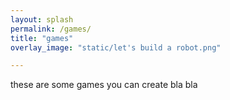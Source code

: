 ```yaml
---
layout: splash
permalink: /games/
title: "games"
overlay_image: "static/let's build a robot.png"

---
```


these are some games you can create
bla bla
